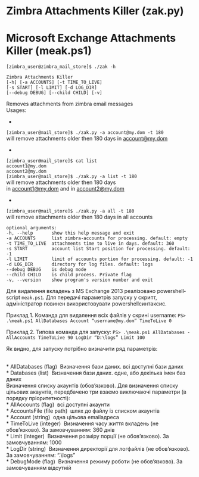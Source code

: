 # Zimbra Attachments Killer (zak.py) 
# Microsoft Exchange Attachments Killer (meak.ps1)

`[zimbra_user@zimbra_mail_store]$ ./zak -h` <br>

`Zimbra Attachments Killer` <br>
`[-h] [-a ACCOUNTS] [-t TIME_TO_LIVE]` <br>
`[-s START] [-l LIMIT] [-d LOG_DIR]` <br>
`[--debug DEBUG] [--child CHILD] [-v]` <br>

Removes attachments from zimbra email messages <br>
Usages: <br>


* 
`[zimbra_user@mail_store]$ ./zak.py -a account@my.dom -t 180` <br>
will remove attachments older then 180 days in account@my.dom <br>


* 
`[zimbra_user@mail_store]$ cat list` <br>
`account1@my.dom` <br>
`account2@my.dom` <br>
`[zimbra_user@mail_store]$ ./zak.py -a list -t 180` <br>
will remove attachments older then 180 days <br>
in account1@my.dom and in account2@my.dom <br>

* 
`[zimbra_user@mail_store]$ ./zak.py -a all -t 180` <br>
will remove attachments older then 180 days in all accounts <br>


`optional arguments:` <br>
`-h, --help       show this help message and exit` <br>
`-a ACCOUNTS      list zimbra-accounts for processing. default: empty` <br>
`-t TIME_TO_LIVE  attachments time to live in days. default: 360` <br>
`-s START         account list Start position for processing. default: -1` <br>
`-l LIMIT         limit of accounts portion for processing. default: -1` <br>
`-d LOG_DIR       directory for log files. default: logs` <br>
`--debug DEBUG    is debug mode` <br>
`--child CHILD    is child process. Private flag` <br>
`-v, --version    show program's version number and exit` <br>



Для видалення вкладень з MS Exchange 2013 реалізовано powershell­script
`meak.ps1`. Для передачі параметрів запуску у скрипт, адміністратор повинен
використовувати powershell­синтаксис.

Приклад 1. Команда для видалення всіх файлів у скрині username:
`PS> .\meak.ps1 ­AllDatabases ­Account “username@my.dom” ­TimeToLive 0`

Приклад 2. Типова команда для запуску:
`PS> .\meak.ps1 ­AllDatabases ­AllAccounts ­TimeToLive 90 ­LogDir “D:\logs” ­Limit 100`

Як видно, для запуску потрібно визначити ряд параметрів:

<br>
* ­AllDatabases (flag) ­ Визначення бази даних. всі доступні бази даних
<br>
* ­Databases (list) ­ Визначення бази даних. одне, або декілька імен баз даних
<br>
Визначення списку акаунтів (обов’язково). Для визначення списку цільових акаунтів,
передбачено три взаємо виключаючі параметри (в порядку пріоритетності): 
<br>
* ­AllAccounts (flag) ­ всі доступні акаунти
<br>
* ­AccountsFile (file path) ­ шлях до файлу із списком акаунтів
<br>
* ­Account (string) ­ одна цільова email­адреса
<br>
* ­TimeToLive (integer) ­ Визначення часу життя вкладень (не обов’язково). За замовчуванням: 360 днів
<br>
* ­Limit (integer) ­ Визначення розміру порції (не обов’язково). За замовчуванням: 1000
<br>
* ­LogDir (string) ­ Визначення директорії для лог­файлів (не обов’язково). За замовчуванням: “.\logs”
<br>
* ­DebugMode (flag) ­ Визначення режиму роботи (не обов’язково). За замовчуванням відсутній
<br>